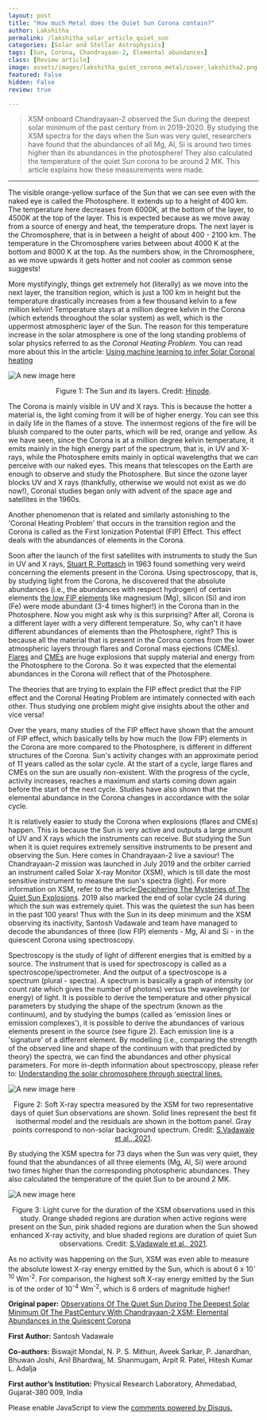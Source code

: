 ```yaml
---
layout: post
title: "How much Metal does the Quiet Sun Corona contain?"
author: Lakshitha
permalink: /lakshitha_solar_article_quiet_sun
categories: [Solar and Stellar Astrophysics]
tags: [Sun, Corona, Chandrayaan-2, Elemental abundances]
class: [Review article]
image: assets/images/lakshitha_quiet_corona_metal/cover_lakshitha2.png
featured: False
hidden: False
review: true

---
```


> XSM onboard Chandrayaan-2 observed the Sun during the deepest solar minimum of the past century from in 2019-2020. By studying the XSM spectra for the days when the Sun was very quiet, researchers have found that the abundances of all Mg, Al, Si is around two times higher than its abundances in the photosphere! They also calculated the temperature of the quiet Sun corona to be around 2 MK. This article explains how these measurements were made.
>
---

The visible orange-yellow surface of the Sun that we can see even with the naked eye is called the Photosphere. It extends up to a height of 400 km. The temperature here decreases from 6000K, at the bottom of the layer, to 4500K at the top of the layer. This is expected because as we move away from a source of energy and heat, the temperature drops. The next layer is the Chromosphere, that is in between a height of about 400 - 2100 km. The temperature in the Chromosphere varies between about 4000 K at the bottom and 8000 K at the top. As the numbers show, in the Chromosphere, as we move upwards it gets hotter and not cooler as common sense suggests!

More mystifyingly, things get extremely hot (literally) as we move into the next layer, the transition region, which is just a 100 km in height but the temperature drastically increases from a few thousand kelvin to a few million kelvin! Temperature stays at a million degree kelvin in the Corona (which extends throughout the solar system) as well, which is the uppermost atmospheric layer of the Sun. The reason for this temperature increase in the solar atmosphere is one of the long standing problems of solar physics referred to as the *Coronal Heating Problem*. You can read more about this in the article: [Using machine learning to infer Solar Coronal heating](https://cosmicvarta.in/vishal_machine_learning_corona_article)


![A new image here](../assets/images/lakshitha_quiet_corona_metal/image1_lakshitha2.png)
<p align = "center">
Figure 1: The Sun and its layers.
Credit: <a href="https://hinode.nao.ac.jp/en/news/results/formation-mechanisms-of-the-solar-chromosphere-revealed-by-hinode-and-iris/">Hinode</a>.
</p>



The Corona is mainly visible in UV and X rays. This is because the hotter a material is, the light coming from it will be of higher energy. You can see this in daily life in the flames of a stove. The innermost regions of the fire will be bluish compared to the outer parts, which will be red, orange and yellow. As we have seen, since the Corona is at a million degree kelvin temperature, it emits mainly in the high energy part of the spectrum, that is, in UV and X-rays, while the Photosphere emits mainly in optical wavelengths that we can perceive with our naked eyes. This means that telescopes on the Earth are enough to observe and study the Photosphere. But since the ozone layer blocks UV and X rays (thankfully, otherwise we would not exist as we do now!), Coronal studies began only with advent of the space age and satellites in the 1960s. 

Another phenomenon that is related and similarly astonishing to the 'Coronal Heating Problem' that occurs in the transition region and the Corona is called as the First Ionization Potential (FIP) Effect. This effect deals with the abundances of elements in the Corona. 

Soon after the launch of the first satellites with instruments to study the Sun in UV and X rays, [Stuart R. Pottasch](http://articles.adsabs.harvard.edu/pdf/1963ApJ...137..945P) in 1963 found something very weird concerning the elements present in the Corona. Using spectroscopy, that is, by studying light from the Corona, he discovered that the absolute abundances (i.e., the abundances with respect hydrogen) of certain elements [the low FIP elements](https://en.wikipedia.org/wiki/Ionization_energy) like magnesium (Mg), silicon (Si) and iron (Fe) were mode abundant (3-4 times higher!) in the Corona than in the Photosphere. Now you might ask why is this surprising? After all, Corona is a different layer with a very different temperature. So, why can't it have different abundances of elements than the Photosphere, right? This is because all the material that is present in the Corona comes from the lower atmospheric layers through flares and Coronal mass ejections (CMEs). [Flares](https://spaceplace.nasa.gov/solar-activity/en/) and [CMEs](https://www.swpc.noaa.gov/phenomena/Coronal-mass-ejections) are huge explosions that supply material and energy from the Photosphere to the Corona. So it was expected that the elemental abundances in the Corona will reflect that of the Photosphere.

The theories that are trying to explain the FIP effect predict that the FIP effect and the Coronal Heating Problem are intimately connected with each other. Thus studying one problem might give insights about the other and vice versa!

Over the years, many studies of the FIP effect have shown that the amount of FIP effect, which basically tells by how much the (low FIP) elements in the Corona are more compared to the Photosphere, is different in different structures of the Corona. Sun's activity changes with an approximate period of 11 years called as the solar cycle. At the start of a cycle, large flares and CMEs on the sun are usually non-existent. With the progress of the cycle, activity increases, reaches a maximum and starts coming down again before the start of the next cycle. Studies have also shown that the elemental abundance in the Corona changes in accordance with the solar cycle.

It is relatively easier to study the Corona when explosions (flares and CMEs) happen. This is because the Sun is very active and outputs a large amount of UV and X rays which the instruments can receive. But studying the Sun when it is quiet requires extremely sensitive instruments to be present and observing the Sun. Here comes in Chandrayaan-2 live a saviour! The Chandrayaan-2 mission was launched in July 2019 and the orbiter carried an instrument called Solar X-ray Monitor (XSM), which is till date the most sensitive instrument to measure the sun's spectra (light). For more information on XSM, refer to the article:[Deciphering The Mysteries of The Quiet Sun Explosions](https://cosmicvarta.in/lakshitha_solar_article_corona). 2019 also marked the end of solar cycle 24 during which the sun was extremely quiet. This was the quietest the sun has been in the past 100 years! Thus with the Sun in its deep minimum and the XSM observing its inactivity, Santosh Vadawale and team have managed to decode the abundances of three (low FIP) elements - Mg, Al and Si  - in the quiescent Corona using spectroscopy. 

Spectroscopy is the study of light of different energies that is emitted by a source. The instrument that is used for spectroscopy is called as a spectroscope/spectrometer. And the output of a spectroscope is a spectrum (plural - spectra). A spectrum is basically a graph of intensity (or count rate which gives the number of photons) versus the wavelength (or energy) of light. It is possible to derive the temperature and other physical parameters by studying the shape of the spectrum (known as the continuum), and by studying the bumps (called as 'emission lines or emission complexes'), it is possible to derive the abundances of various elements present in the source (see figure 2). Each emission line is a 'signature' of a different element. By modelling (i.e., comparing the strength of the observed line and shape of the continuum with that predicted by theory) the spectra, we can find the abundances and other physical parameters. For more in-depth information about spectroscopy, please refer to: [Understanding the solar chromosphere through spectral lines.](https://cosmicvarta.in/solar-chromosphere-spectral-lines-vishal)

![A new image here](../assets/images/lakshitha_quiet_corona_metal/image2_lakshitha2.png)
<p align = "center">
Figure 2: Soft X-ray spectra measured by the XSM for two representative days of quiet Sun observations are shown. Solid lines represent the best fit isothermal model and the residuals are shown in the bottom panel. Gray points correspond to non-solar background spectrum.
Credit: <a href="https://arxiv.org/pdf/2103.16643.pdf">S.Vadawale et al., 2021</a>.
</p>

By studying the XSM spectra for 73 days when the Sun was very quiet, they found that the abundances of all three elements (Mg, Al, Si) were around two times higher than the corresponding photospheric abundances. They also calculated the temperature of the quiet Sun to be around 2 MK.

![A new image here](../assets/images/lakshitha_quiet_corona_metal/image3_lakshitha2.png)
<p align = "center">
Figure 3: Light curve for the duration of the XSM observations used in this study. Orange shaded regions are duration when active regions were present on the Sun, pink shaded regions are duration when the Sun showed enhanced X-ray activity, and blue shaded regions are duration of quiet Sun observations.
Credit: <a href="https://arxiv.org/pdf/2103.16643.pdf">S.Vadawale et al., 2021</a>.
</p>

As no activity was happening on the Sun, XSM was even able to measure the absolute lowest X-ray energy emitted by the Sun, which is about 6 x 10<sup>-10</sup> Wm<sup>-2</sup>. For comparison, the highest soft X-ray energy emitted by the Sun is of the order of 10<sup>-4</sup>   Wm<sup>-2</sup>, which is 6 orders of magnitude higher!


**Original paper:**
<a href="https://iopscience.iop.org/article/10.3847/2041-8213/abf35d" target="_blank"> Observations Of The Quiet Sun During The Deepest Solar Minimum Of The PastCentury With Chandrayaan-2 XSM: Elemental Abundances in the Quiescent Corona</a>

**First Author:** Santosh Vadawale

**Co-authors:** Biswajit Mondal, N. P. S. Mithun, Aveek Sarkar, P. Janardhan, Bhuwan Joshi, Anil Bhardwaj, M. Shanmugam, Arpit R. Patel, Hitesh Kumar L. Adalja

**First author’s Institution:** Physical Research Laboratory, Ahmedabad, Gujarat-380 009, India

<div id="disqus_thread"></div>
<script>
    /**
    *  RECOMMENDED CONFIGURATION VARIABLES: EDIT AND UNCOMMENT THE SECTION BELOW TO INSERT DYNAMIC VALUES FROM YOUR PLATFORM OR CMS.
    *  LEARN WHY DEFINING THESE VARIABLES IS IMPORTANT: https://disqus.com/admin/universalcode/#configuration-variables    */
    /*
    var disqus_config = function () {
    this.page.url = PAGE_URL;  // Replace PAGE_URL with your page's canonical URL variable
    this.page.identifier = PAGE_IDENTIFIER; // Replace PAGE_IDENTIFIER with your page's unique identifier variable
    };
    */
    (function() { // DON'T EDIT BELOW THIS LINE
    var d = document, s = d.createElement('script');
    s.src = 'https://cosmicvarta-in.disqus.com/embed.js';
    s.setAttribute('data-timestamp', +new Date());
    (d.head || d.body).appendChild(s);
    })();
</script>
<noscript>Please enable JavaScript to view the <a href="https://disqus.com/?ref_noscript">comments powered by Disqus.</a></noscript>

